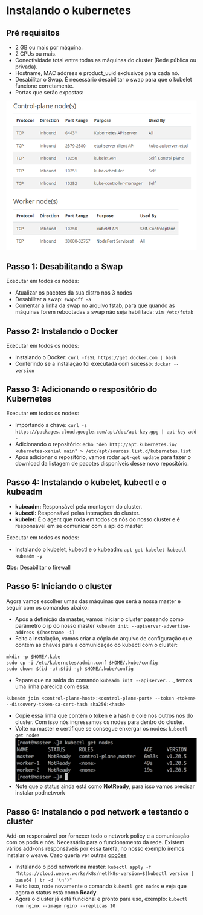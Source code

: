 # Instalando o kubernetes

## Pré requisitos
* 2 GB ou mais por máquina.
* 2 CPUs ou mais.
* Conectividade total entre todas as máquinas do cluster (Rede pública ou privada).
* Hostname, MAC address e product_uuid exclusivos para cada nó.
* Desabilitar o Swap. É necessário desabilitar o swap para que o kubelet funcione corretamente.
* Portas que serão expostas:

![Kubernetes ports](../images/k8s_ports.PNG)

## **Passo 1:** Desabilitando a Swap
Executar em todos os nodes:
- Atualizar os pacotes da sua distro nos 3 nodes
- Desabilitar a swap: `swapoff -a`
- Comentar a linha da swap no arquivo fstab, para que quando as máquinas forem rebootadas a swap não seja habilitada: `vim /etc/fstab`

## **Passo 2:** Instalando o Docker
Executar em todos os nodes:
- Instalando o Docker: `curl -fsSL https://get.docker.com | bash`
- Conferindo se a instalação foi executada com sucesso: `docker --version`

## **Passo 3:** Adicionando o respositório do Kubernetes
Executar em todos os nodes:
- Importando a chave: `curl -s https://packages.cloud.google.com/apt/doc/apt-key.gpg | apt-key add -`
- Adicionando o repositório: `echo "deb http://apt.kubernetes.io/ kubernetes-xenial main" > /etc/apt/sources.list.d/kubernetes.list`
- Após adicionar o repositório, vamos rodar `apt-get update` para fazer o download da listagem de pacotes disponíveis desse novo repositório.

## **Passo 4:** Instalando o kubelet, kubectl e o kubeadm
* **kubeadm:** Responsável pela montagem do cluster.
* **kubectl:** Responsável pelas interações do cluster.
* **kubelet:** É o agent que roda em todos os nós do nosso cluster e é responsável em se comunicar com a api do master.

Executar em todos os nodes:
- Instalando o kubelet, kubectl e o kubeadm: `apt-get kubelet kubectl kubeadm -y`

**Obs:** Desabilitar o firewall

## **Passo 5:** Iniciando o cluster
Agora vamos escolher umas das máquinas que será a nossa master e seguir com os comandos abaixo:
- Após a definição da master, vamos iniciar o cluster passando como parâmetro o ip do nosso master `kubeadm init --apiserver-advertise-address $(hostname -i)`
- Feito a instalação, vamos criar a cópia do arquivo de configuração que contém as chaves para a comunicação do kubectl com o cluster:
```
mkdir -p $HOME/.kube
sudo cp -i /etc/kubernetes/admin.conf $HOME/.kube/config
sudo chown $(id -u):$(id -g) $HOME/.kube/config
```
- Repare que na saída do comando `kubeadm init --apiserver...`, temos uma linha parecida com essa:
```
kubeadm join <control-plane-host>:<control-plane-port> --token <token> --discovery-token-ca-cert-hash sha256:<hash>
```
- Copie essa linha que contém o token e a hash e cole nos outros nós do cluster. Com isso nós ingressamos os nodes para dentro do cluster.
- Volte na master e certifique se consegue enxergar os nodes: `kubectl get nodes`
![Status NotReady](../images/notready.png)
- Note que o status ainda está como **NotReady**, para isso vamos precisar instalar podnetwork

## **Passo 6:** Instalando o pod network e testando o cluster
Add-on responsável por fornecer todo o network policy e a comunicação com os pods e nós. Necessário para o funcionamento da rede.
Existem vários add-ons responsáveis por essa tarefa, no nosso exemplo iremos instalar o weave. Caso queria ver outras  [opções](https://kubernetes.io/docs/concepts/cluster-administration/networking/#how-to-implement-the-kubernetes-networking-model)
- Instalando o pod network na master: `kubectl apply -f "https://cloud.weave.works/k8s/net?k8s-version=$(kubectl version | base64 | tr -d '\n')"`
- Feito isso, rode novamente o comando `kubectl get nodes` e veja que agora o status está como **Ready**.
- Agora o cluster já está funcional e pronto para uso, exemplo: `kubectl run nginx --image nginx --replicas 10`

